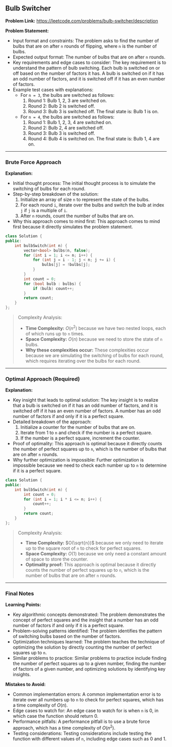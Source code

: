 ## Bulb Switcher
**Problem Link:** https://leetcode.com/problems/bulb-switcher/description

**Problem Statement:**
- Input format and constraints: The problem asks to find the number of bulbs that are on after `n` rounds of flipping, where `n` is the number of bulbs.
- Expected output format: The number of bulbs that are on after `n` rounds.
- Key requirements and edge cases to consider: The key requirement is to understand the pattern of bulb switching. Each bulb is switched on or off based on the number of factors it has. A bulb is switched on if it has an odd number of factors, and it is switched off if it has an even number of factors.
- Example test cases with explanations:
  - For `n = 3`, the bulbs are switched as follows:
    1. Round 1: Bulb 1, 2, 3 are switched on.
    2. Round 2: Bulb 2 is switched off.
    3. Round 3: Bulb 3 is switched off.
    The final state is: Bulb 1 is on.
  - For `n = 4`, the bulbs are switched as follows:
    1. Round 1: Bulb 1, 2, 3, 4 are switched on.
    2. Round 2: Bulb 2, 4 are switched off.
    3. Round 3: Bulb 3 is switched off.
    4. Round 4: Bulb 4 is switched on.
    The final state is: Bulb 1, 4 are on.

---

### Brute Force Approach

**Explanation:**
- Initial thought process: The initial thought process is to simulate the switching of bulbs for each round.
- Step-by-step breakdown of the solution:
  1. Initialize an array of size `n` to represent the state of the bulbs.
  2. For each round `i`, iterate over the bulbs and switch the bulb at index `j` if `j` is a multiple of `i`.
  3. After `n` rounds, count the number of bulbs that are on.
- Why this approach comes to mind first: This approach comes to mind first because it directly simulates the problem statement.

```cpp
class Solution {
public:
    int bulbSwitch(int n) {
        vector<bool> bulbs(n, false);
        for (int i = 1; i <= n; i++) {
            for (int j = i - 1; j < n; j += i) {
                bulbs[j] = !bulbs[j];
            }
        }
        int count = 0;
        for (bool bulb : bulbs) {
            if (bulb) count++;
        }
        return count;
    }
};
```

> Complexity Analysis:
> - **Time Complexity:** $O(n^2)$ because we have two nested loops, each of which runs up to `n` times.
> - **Space Complexity:** $O(n)$ because we need to store the state of `n` bulbs.
> - **Why these complexities occur:** These complexities occur because we are simulating the switching of bulbs for each round, which requires iterating over the bulbs for each round.

---

### Optimal Approach (Required)

**Explanation:**
- Key insight that leads to optimal solution: The key insight is to realize that a bulb is switched on if it has an odd number of factors, and it is switched off if it has an even number of factors. A number has an odd number of factors if and only if it is a perfect square.
- Detailed breakdown of the approach:
  1. Initialize a counter for the number of bulbs that are on.
  2. Iterate from 1 to `n` and check if the number is a perfect square.
  3. If the number is a perfect square, increment the counter.
- Proof of optimality: This approach is optimal because it directly counts the number of perfect squares up to `n`, which is the number of bulbs that are on after `n` rounds.
- Why further optimization is impossible: Further optimization is impossible because we need to check each number up to `n` to determine if it is a perfect square.

```cpp
class Solution {
public:
    int bulbSwitch(int n) {
        int count = 0;
        for (int i = 1; i * i <= n; i++) {
            count++;
        }
        return count;
    }
};
```

> Complexity Analysis:
> - **Time Complexity:** $O(\sqrt{n})$ because we only need to iterate up to the square root of `n` to check for perfect squares.
> - **Space Complexity:** $O(1)$ because we only need a constant amount of space to store the counter.
> - **Optimality proof:** This approach is optimal because it directly counts the number of perfect squares up to `n`, which is the number of bulbs that are on after `n` rounds.

---

### Final Notes

**Learning Points:**
- Key algorithmic concepts demonstrated: The problem demonstrates the concept of perfect squares and the insight that a number has an odd number of factors if and only if it is a perfect square.
- Problem-solving patterns identified: The problem identifies the pattern of switching bulbs based on the number of factors.
- Optimization techniques learned: The problem teaches the technique of optimizing the solution by directly counting the number of perfect squares up to `n`.
- Similar problems to practice: Similar problems to practice include finding the number of perfect squares up to a given number, finding the number of factors of a given number, and optimizing solutions by identifying key insights.

**Mistakes to Avoid:**
- Common implementation errors: A common implementation error is to iterate over all numbers up to `n` to check for perfect squares, which has a time complexity of $O(n)$.
- Edge cases to watch for: An edge case to watch for is when `n` is 0, in which case the function should return 0.
- Performance pitfalls: A performance pitfall is to use a brute force approach, which has a time complexity of $O(n^2)$.
- Testing considerations: Testing considerations include testing the function with different values of `n`, including edge cases such as 0 and 1.